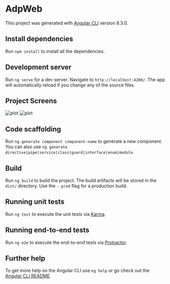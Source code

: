 # AdpWeb

This project was generated with [Angular CLI](https://github.com/angular/angular-cli) version 8.3.0.

## Install dependencies

Run `npm install` to install all the dependencies.

## Development server

Run `ng serve` for a dev server. Navigate to `http://localhost:4200/`. The app will automatically reload if you change any of the source files.

## Project Screens

![plot](https://github.com/pedroalejandropt/adp-health-front/blob/master/src/assets/signin.jpg?raw=true)
![plot](https://github.com/pedroalejandropt/adp-health-front/blob/master/src/assets/signup.jpg?raw=true)

## Code scaffolding

Run `ng generate component component-name` to generate a new component. You can also use `ng generate directive|pipe|service|class|guard|interface|enum|module`.

## Build

Run `ng build` to build the project. The build artifacts will be stored in the `dist/` directory. Use the `--prod` flag for a production build.

## Running unit tests

Run `ng test` to execute the unit tests via [Karma](https://karma-runner.github.io).

## Running end-to-end tests

Run `ng e2e` to execute the end-to-end tests via [Protractor](http://www.protractortest.org/).

## Further help

To get more help on the Angular CLI use `ng help` or go check out the [Angular CLI README](https://github.com/angular/angular-cli/blob/master/README.md).
